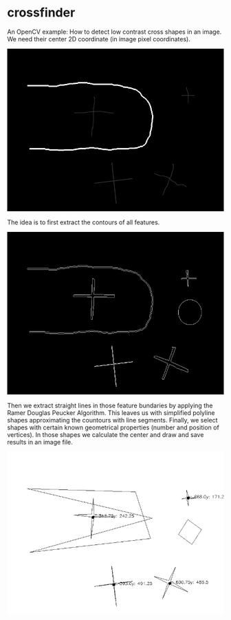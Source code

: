 # crossfinder
An OpenCV example: How to detect low contrast  cross shapes in an image. We need their center 2D coordinate (in image pixel coordinates).

![input image](data/low-contrast-x.png?raw=true)

The idea is to first extract the contours of all features. 

![contours image](data/contours.jpg?raw=true)

Then we extract straight lines in those feature bundaries by applying the Ramer Douglas Peucker Algorithm. This leaves us with simplified polyline shapes approximating the countours with line segments.
Finally, we select shapes with certain known geometrical properties (number and position of vertices). In those shapes we calculate the center and draw and save results in an image file.

![result image](data/detected.jpg?raw=true)

